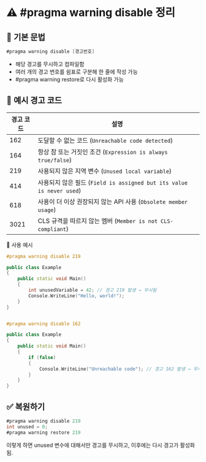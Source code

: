 # ⚠️ #pragma warning disable 정리

## 📌 기본 문법
```csharp
#pragma warning disable [경고번호]
```

- 해당 경고를 무시하고 컴파일함
- 여러 개의 경고 번호를 쉼표로 구분해 한 줄에 작성 가능
- #pragma warning restore로 다시 활성화 가능

## 🧾 예시 경고 코드
| 경고 코드 | 설명                                                         |
|-----------|--------------------------------------------------------------|
| 162       | 도달할 수 없는 코드 (`Unreachable code detected`)            |
| 164       | 항상 참 또는 거짓인 조건 (`Expression is always true/false`) |
| 219       | 사용되지 않은 지역 변수 (`Unused local variable`)            |
| 414       | 사용되지 않은 필드 (`Field is assigned but its value is never used`) |
| 618       | 사용이 더 이상 권장되지 않는 API 사용 (`Obsolete member usage`) |
| 3021      | CLS 규격을 따르지 않는 멤버 (`Member is not CLS-compliant`)  |



🧪 사용 예시
```cpp
#pragma warning disable 219

public class Example
{
    public static void Main()
    {
        int unusedVariable = 42; // 경고 219 발생 → 무시됨
        Console.WriteLine("Hello, world!");
    }
}


#pragma warning disable 162

public class Example
{
    public static void Main()
    {
        if (false)
        {
            Console.WriteLine("Unreachable code"); // 경고 162 발생 → 무시됨
        }
    }
}
```


## ✅ 복원하기
```csharp
#pragma warning disable 219
int unused = 0;
#pragma warning restore 219
```

이렇게 하면 unused 변수에 대해서만 경고를 무시하고, 이후에는 다시 경고가 활성화됨.

